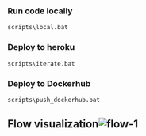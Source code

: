 ### Run code locally

`scripts\local.bat`

### Deploy to heroku

`scripts\iterate.bat`

### Deploy to Dockerhub

`scripts\push_dockerhub.bat`


## Flow visualization![flow-1](https://user-images.githubusercontent.com/53531737/159573531-b5b4af3c-f24f-47f6-8c0d-aa7bc27c5aae.png)
